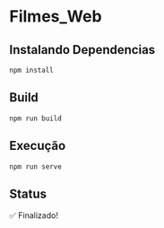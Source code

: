 # Filmes_Web

## Instalando Dependencias
```
npm install
```

## Build 
```
npm run build
```

## Execução 
```
npm run serve
```
## Status 
:white_check_mark: Finalizado!